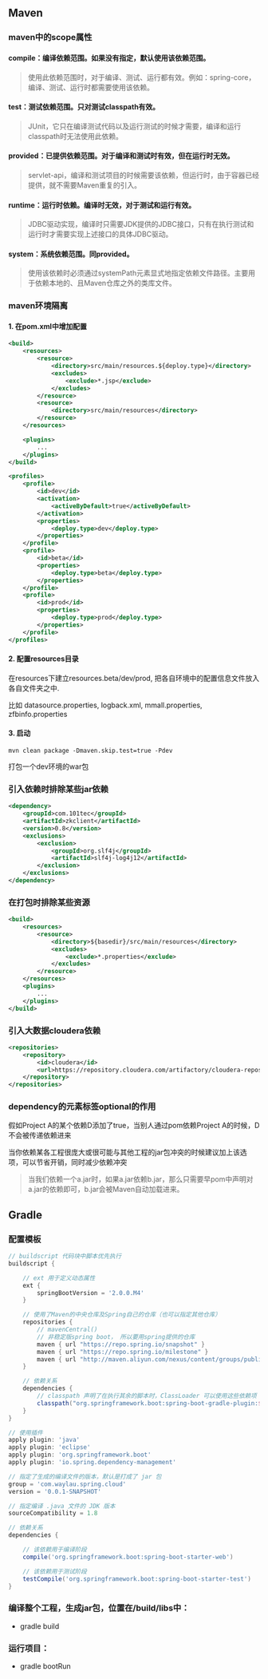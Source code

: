 ## Maven

### maven中的scope属性

#### compile：编译依赖范围。如果没有指定，默认使用该依赖范围。

> 使用此依赖范围时，对于编译、测试、运行都有效。例如：spring-core，编译、测试、运行时都需要使用该依赖。

#### test：测试依赖范围。只对测试classpath有效。

> JUnit，它只在编译测试代码以及运行测试的时候才需要，编译和运行classpath时无法使用此依赖。

#### provided：已提供依赖范围。对于编译和测试时有效，但在运行时无效。

> servlet-api，编译和测试项目的时候需要该依赖，但运行时，由于容器已经提供，就不需要Maven重复的引入。

#### runtime：运行时依赖。编译时无效，对于测试和运行有效。

> JDBC驱动实现，编译时只需要JDK提供的JDBC接口，只有在执行测试和运行时才需要实现上述接口的具体JDBC驱动。

#### system：系统依赖范围。同provided。

> 使用该依赖时必须通过systemPath元素显式地指定依赖文件路径。主要用于依赖本地的、且Maven仓库之外的类库文件。



### maven环境隔离

#### 1. 在pom.xml中增加配置

```xml
<build>
    <resources>
        <resource>
            <directory>src/main/resources.${deploy.type}</directory>
            <excludes>
                <exclude>*.jsp</exclude>
            </excludes>
        </resource>
        <resource>
            <directory>src/main/resources</directory>
        </resource>
    </resources>

    <plugins>
    	...
    </plugins>
</build>

<profiles>
    <profile>
        <id>dev</id>
        <activation>
            <activeByDefault>true</activeByDefault>
        </activation>
        <properties>
            <deploy.type>dev</deploy.type>
        </properties>
    </profile>
    <profile>
        <id>beta</id>
        <properties>
            <deploy.type>beta</deploy.type>
        </properties>
    </profile>
    <profile>
        <id>prod</id>
        <properties>
            <deploy.type>prod</deploy.type>
        </properties>
    </profile>
</profiles>
```

#### 2. 配置resources目录

在resources下建立resources.beta/dev/prod, 把各自环境中的配置信息文件放入各自文件夹之中. 

比如 datasource.properties, logback.xml, mmall.properties, zfbinfo.properties

#### 3. 启动

`mvn clean package -Dmaven.skip.test=true -Pdev`

打包一个dev环境的war包



### 引入依赖时排除某些jar依赖

```xml
<dependency>
    <groupId>com.101tec</groupId>
    <artifactId>zkclient</artifactId>
    <version>0.8</version>
    <exclusions>
        <exclusion>
            <groupId>org.slf4j</groupId>
            <artifactId>slf4j-log4j12</artifactId>
        </exclusion>
    </exclusions>
</dependency>
```



### 在打包时排除某些资源

```xml
<build>
    <resources>
        <resource>
            <directory>${basedir}/src/main/resources</directory>
            <excludes>
                <exclude>*.properties</exclude>
            </excludes>
        </resource>
    </resources>
    <plugins>
    	...
    </plugins>
</build>
```



### 引入大数据cloudera依赖

```xml
<repositories>
    <repository>
        <id>cloudera</id>
        <url>https://repository.cloudera.com/artifactory/cloudera-repos/</url>
    </repository>
</repositories>
```


### dependency的元素标签optional的作用

假如Project A的某个依赖D添加了<optional>true</optional>，当别人通过pom依赖Project A的时候，D不会被传递依赖进来

当你依赖某各工程很庞大或很可能与其他工程的jar包冲突的时候建议加上该选项，可以节省开销，同时减少依赖冲突

> 当我们依赖一个a.jar时，如果a.jar依赖b.jar，那么只需要早pom中声明对a.jar的依赖即可，b.jar会被Maven自动加载进来。

## Gradle

### 配置模板

```gradle
// buildscript 代码块中脚本优先执行
buildscript {

	// ext 用于定义动态属性
	ext {
		springBootVersion = '2.0.0.M4'
	}

	// 使用了Maven的中央仓库及Spring自己的仓库（也可以指定其他仓库）
	repositories {
		// mavenCentral()
		// 非稳定版spring boot， 所以要用spring提供的仓库
		maven { url "https://repo.spring.io/snapshot" }
		maven { url "https://repo.spring.io/milestone" }
		maven { url "http://maven.aliyun.com/nexus/content/groups/public/" }
	}

	// 依赖关系
	dependencies {
		// classpath 声明了在执行其余的脚本时，ClassLoader 可以使用这些依赖项
		classpath("org.springframework.boot:spring-boot-gradle-plugin:${springBootVersion}")
	}
}

// 使用插件
apply plugin: 'java'
apply plugin: 'eclipse'
apply plugin: 'org.springframework.boot'
apply plugin: 'io.spring.dependency-management'

// 指定了生成的编译文件的版本，默认是打成了 jar 包
group = 'com.waylau.spring.cloud'
version = '0.0.1-SNAPSHOT'

// 指定编译 .java 文件的 JDK 版本
sourceCompatibility = 1.8

// 依赖关系
dependencies {

	// 该依赖用于编译阶段
	compile('org.springframework.boot:spring-boot-starter-web')

	// 该依赖用于测试阶段
	testCompile('org.springframework.boot:spring-boot-starter-test')
}
```

### 编译整个工程，生成jar包，位置在/build/libs中：

* gradle build

### 运行项目：

* gradle bootRun